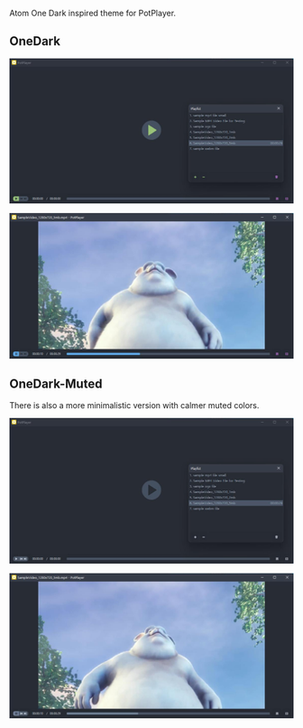 Atom One Dark inspired theme for PotPlayer.  

## OneDark

![](screen1.jpg)  

![](screen2.jpg)  

## OneDark-Muted

There is also a more minimalistic version with calmer muted colors.  

![](screen-muted1.jpg)  

![](screen-muted2.jpg)  
